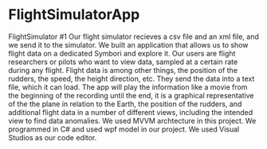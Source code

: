 # FlightSimulatorApp
FlightSimulator #1 Our flight simulator recieves a csv file and an xml file, and we send it to the simulator. We built an application that allows us to show flight data on a dedicated Symbori and explore it. Our users are flight researchers or pilots who want to view data, sampled at a certain rate during any flight. Flight data is among other things, the position of the rudders, the speed, the height direction, etc. They send the data into a text file, which it can load. The app will play the information like a movie from the beginning of the recording until the end, it is a graphical representative of the the plane in relation to the Earth, the position of the rudders, and additional flight data in a number of different views, including the intended view to find data anomalies. We used MVVM archtecture in this project. We programmed in C# and used wpf model in our project. We used Visual Studios as our code editor.

